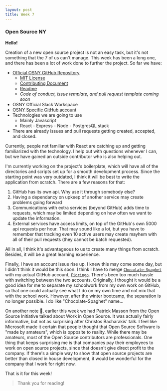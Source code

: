 ```yaml
---
layout: post
title: Week 7
---
```


### Open Source NY

**Hello!**

Creation of a new open source project is not an easy task, but it's not something that the 7 of us can't manage. This week has been a long one, and there has been a lot of work done to further the project. So far we have:

- [Official OSNY GitHub Repository](https://github.com/opensource-ny/OpenSource-NY)
	- [MIT License](https://github.com/opensource-ny/OpenSource-NY/blob/master/LICENSE)
	- [Contributing Document](https://github.com/opensource-ny/OpenSource-NY/blob/master/CONTRIBUTING.md)
	- [Readme](https://github.com/opensource-ny/OpenSource-NY/blob/master/README.md)
	- *Code of conduct, issue template, and pull request template coming soon*
- OSNY Official Slack Workspace
- [OSNY Specific GitHub account](https://github.com/opensource-ny)
- Technologies we are going to use
  - Mainly Javascript
  - React - Express - Node - PostgresQL stack
- There are already issues and pull requests getting created, accepted, and closed. 

Currently, people not familiar with React are catching up and getting familiarized with the technology. I help out with questions whenever I can, but we have gained an outside contributor who is also helping out.

I'm currently working on the project's boilerplate, which will have all of the directories and scripts set up for a smooth development process. Since the starting point was very outdated, I think it will be best to write the application from scratch. There are a few reasons for that:

1. GitHub has its own api. Why use it through somebody else?
2. Having a dependancy on upkeep of another service may create problems going forward
3. Communications with extra services (beyond GitHub) adds time to requests, which may be limited depending on how often we want to update the information.
4. External services have access limits, on top of the GitHub's own 5000 api requests per hour. That may sound like a lot, but you have to remember that tracking even 10 active users may create mayhem with all of their pull requests (they cannot be batch requested).

All in all, I think it's advantageous to us to create many things from scratch. Besides, it will be a great learning experience.

Finally, I have an account issue rise up. I knew this may come some day, but I didn't think it would be this soon. I think I have to merge [`Chocolate-Spaghet`](https://github.com/Chocolate-Spaghet) with my actual GitHub account, [`Fioringo`](https://github.com/Fioringo). There's been too much hassle with switching between the two accounts. Originally, I thought it would be a good idea for me to separate my schoolwork from my own work on GitHub, so that one could actually see what I do on my own time and not mix that with the school work. However, after the winter bootcamp, the separation is no longer possible. I do like "Chocolate-Spaghet" name...

On another note 📝, earlier this week we had Patrick Masson from the Open Source Initiative talked about Work in Open Source. It was actually fairly informative, but not as surprising after Christos Bacharakis' talk. I feel like Microsoft made it certain that people thought that Open Source Software is "made by amateurs", which is opposite to reality. While there may be amateurs, most of the Open Source contributors are professionals. One thing that keeps surprising me is that companies pay their employees to work on open source projects, since that doesn't give direct profit to the company. If there's a simple way to show that open source projects are better than closed in house development, it would be wonderful for the company that I work for right now.

That is it for this week!

<!-- Insert 'thats it folks' clip here -->

> Thank you for reading!
